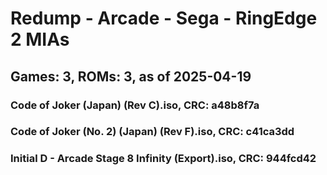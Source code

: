 # Redump - Arcade - Sega - RingEdge 2 MIAs
## Games: 3, ROMs: 3, as of 2025-04-19

### Code of Joker (Japan) (Rev C).iso, CRC: a48b8f7a
### Code of Joker (No. 2) (Japan) (Rev F).iso, CRC: c41ca3dd
### Initial D - Arcade Stage 8 Infinity (Export).iso, CRC: 944fcd42
